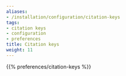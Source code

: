 ```yaml
---
aliases:
- /installation/configuration/citation-keys
tags:
- citation keys
- configuration
- preferences
title: Citation keys
weight: 11
---
```


{{% preferences/citation-keys %}}
